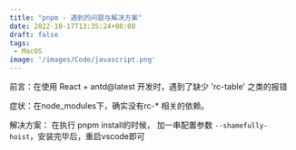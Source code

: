 ```yaml
---
title: "pnpm - 遇到的问题与解决方案"
date: 2022-10-17T13:35:24+08:00
draft: false
tags:
 - MacOS
image: '/images/Code/javascript.png'
---
```


前言：在使用 React + antd@latest 开发时，遇到了缺少 'rc-table' 之类的报错

<!--more-->
症状：在node_modules下，确实没有rc-* 相关的依赖。

解决方案：
在执行 pnpm install的时候， 加一串配置参数 `--shamefully-hoist`，安装完毕后，重启vscode即可
